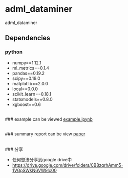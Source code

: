 # adml_dataminer
adml_dataminer

## Dependencies
### python
- numpy==1.12.1
- ml_metrics==0.1.4
- pandas==0.19.2
- scipy==0.19.0
- matplotlib==2.0.0
- local==0.0.0
- scikit_learn==0.18.1
- statsmodels==0.8.0
- xgboost==0.6

<br>### example can be viewed [example.ipynb](https://github.com/Entheos1994/adml_dataminer/blob/master/example.ipynb)

<br>### summary report can be view [paper](https://github.com/Entheos1994/adml_dataminer/blob/master/project_final.pdf)

<br>### 分享
- 任何想法分享到google drive中
- https://drive.google.com/drive/folders/0B8zqrhAmm5-1VGpSWkN6VW9lc00

 

